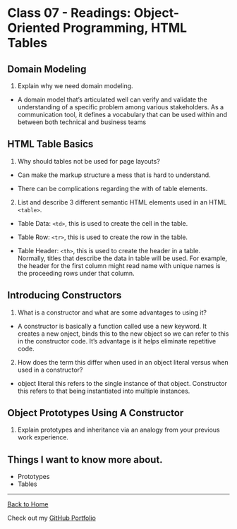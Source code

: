 # Class 07 - Readings: Object-Oriented Programming, HTML Tables

## Domain Modeling

1. Explain why we need domain modeling.

- A domain model that’s articulated well can verify and validate the understanding of a specific problem among various stakeholders. As a communication tool, it defines a vocabulary that can be used within and between both technical and business teams

## HTML Table Basics

1. Why should tables not be used for page layouts?

- Can make the markup structure a mess that is hard to understand.

- There can be complications regarding the with of table elements.

2.  List and describe 3 different semantic HTML elements used in an HTML `<table>`.

- Table Data: `<td>`, this is used to create the cell in the table.

- Table Row: `<tr>`, this is used to create the row in the table.

- Table Header: `<th>`, this is used to create the header in a table. Normally, titles that describe the data in table will be used. For example, the header for the first column might read name with unique names is the proceeding rows under that column.

## Introducing Constructors

1. What is a constructor and what are some advantages to using it?

- A constructor is basically a function called use a new keyword. It creates a new onject, binds this to the new object so we can refer to this in the constructor code. It’s advantage is it helps eliminate repetitive code.

2. How does the term this differ when used in an object literal versus when used in a constructor?

- object literal this refers to the single instance of that object.
  Constructor this refers to that being instantiated into multiple instances.

## Object Prototypes Using A Constructor

1. Explain prototypes and inheritance via an analogy from your previous work experience.

## Things I want to know more about.

- Prototypes
- Tables

---

[Back to Home](README.md)

Check out my [GitHub Portfolio](https://github.com/dmenezessousa/)
